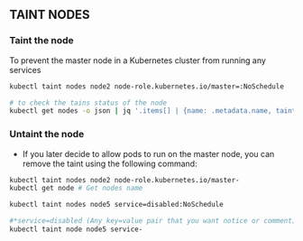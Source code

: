 ## TAINT NODES 

### Taint the node 
 To prevent the master node in a Kubernetes cluster from running any services
```bash
kubectl taint nodes node2 node-role.kubernetes.io/master=:NoSchedule

# to check the tains status of the node 
kubectl get nodes -o json | jq '.items[] | {name: .metadata.name, taints: .spec.taints}'
```

### Untaint the node 
- If you later decide to allow pods to run on the master node, you can remove the taint using the following command:
```bash
kubectl taint nodes node2 node-role.kubernetes.io/master-
kubectl get node # Get nodes name
```
```bash
kubectl taint nodes node5 service=disabled:NoSchedule

#*service=disabled (Any key=value pair that you want notice or comment)
kubectl taint node node5 service-
```